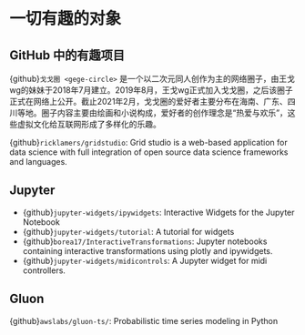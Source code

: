# 一切有趣的对象

## GitHub 中的有趣项目

{github}`戈戈圈 <gege-circle>` 是一个以二次元同人创作为主的网络圈子，由王戈wg的妹妹于2018年7月建立。2019年8月，王戈wg正式加入戈戈圈，之后该圈子正式在网络上公开。截止2021年2月，戈戈圈的爱好者主要分布在海南、广东、四川等地。圈子内容主要由绘画和小说构成，爱好者的创作理念是“热爱与欢乐”，这些虚拟文化给互联网形成了多样化的乐趣。

{github}`ricklamers/gridstudio`: Grid studio is a web-based application for data science with full integration of open source data science frameworks and languages.

## Jupyter

- {github}`jupyter-widgets/ipywidgets`: Interactive Widgets for the Jupyter Notebook
- {github}`jupyter-widgets/tutorial`: A tutorial for widgets
- {github}`borea17/InteractiveTransformations`: Jupyter notebooks containing interactive transformations using plotly and ipywidgets.
- {github}`jupyter-widgets/midicontrols`: A Jupyter widget for midi controllers.

## Gluon

{github}`awslabs/gluon-ts/`: Probabilistic time series modeling in Python